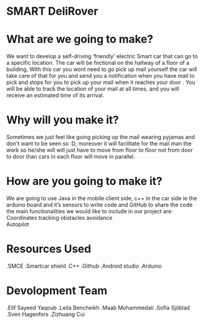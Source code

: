 # SMART DeliRover


# What are we going to make?

We want to develop a self-driving 'friendly' electric Smart car that can go to a specific location. The car will be fnctional on the hallway of a floor of a building, With this car you wont need to go pick up mail yourself the car will take care of that for you and send you a notification when you have mail to pick and stops for you to pick up your mail when it reaches your door . You will be able to track the location of your mail at all times, and you will receive an estimated time of its arrival.  

# Why will you make it?

Sometimes we just feel like going picking up the mail wearing pyjamas and don't want to be seen so :D, moreover it will facilitate for the mail man the work so he/she will will just have to move from floor to floor not from door to door than cars in each floor will move in parallel. 

# How are you going to make it?

We are going to use Java in the mobile client side, c++ in the car side ie the arduino board and it’s sensors to write code and GitHub to share the code the main functionalities we would like to include in our project are:
Coordinates tracking
obstacles avoidance   
Autopilot

# Resources Used
.SMCE
.Smartcar shield
.C++
.Github
.Android studio
.Arduino

# Devolopment Team
.Elif Sayeed Yaqoub
.Leila Bencheikh
.Maab Mohammedali
.Sofia Sjöblad
.Sven Hagenfors
.Zizhuang Cui


